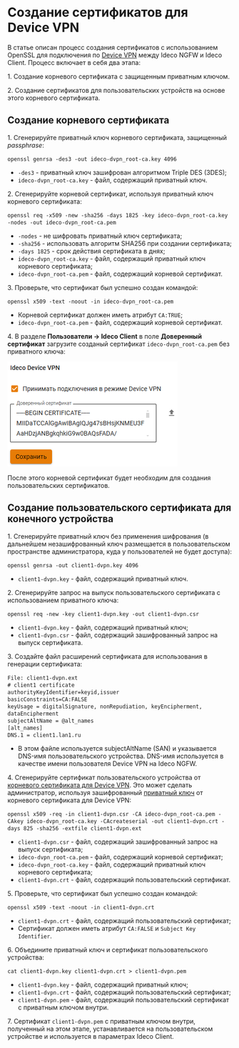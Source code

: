 # Создание сертификатов для Device VPN

В статье описан процесс создания сертификатов с использованием OpenSSL для подключения по [Device VPN](../../../../ngfw/settings/users/ideco-client/README.md#device-vpn) между Ideco NGFW и Ideco Client. Процесс включает в себя два этапа:

1\. Создание корневого сертификата с защищенным приватным ключом.

2\. Создание сертификатов для пользовательских устройств на основе этого корневого сертификата.

## Создание корневого сертификата

1\. Сгенерируйте приватный ключ корневого сертификата, защищенный _passphrase_:

```
openssl genrsa -des3 -out ideco-dvpn_root-ca.key 4096
```

* `-des3` - приватный ключ зашифрован алгоритмом Triple DES (3DES);
* `ideco-dvpn_root-ca.key` - файл, содержащий приватный ключ.

2\. Сгенерируйте корневой сертификат, используя приватный ключ корневого сертификата:

```
openssl req -x509 -new -sha256 -days 1825 -key ideco-dvpn_root-ca.key -nodes -out ideco-dvpn_root-ca.pem
```

* `-nodes` - не шифровать приватный ключ сертификата;
* `-sha256` - использовать алгоритм SHA256 при создании сертификата;
* `-days 1825` - срок действия сертификата в днях;
* `ideco-dvpn_root-ca.key` - файл, содержащий приватный ключ корневого сертификата;
* `ideco-dvpn_root-ca.pem` - файл, содержащий корневой сертификат.

3\. Проверьте, что сертификат был успешно создан командой:

```
openssl x509 -text -noout -in ideco-dvpn_root-ca.pem
```

* Корневой сертификат должен иметь атрибут `CA:TRUE`;
* `ideco-dvpn_root-ca.pem` - файл, содержащий корневой сертификат.

4\. В разделе **Пользователи -> Ideco Client** в поле **Доверенный сертификат** загрузите созданый сертификат `ideco-dvpn_root-ca.pem` без приватного ключа:

![](../../../../_images/device-vpn.png)

После этого корневой сертификат будет необходим для создания пользовательских сертификатов.

## Создание пользовательского сертификата для конечного устройства

1\. Сгенерируйте приватный ключ без применения шифрования (в дальнейшем незашифрованный ключ размещается в пользовательском пространстве администратора, куда у пользователей не будет доступа):

```
openssl genrsa -out client1-dvpn.key 4096
```

* `client1-dvpn.key` - файл, содержащий приватный ключ.

2\. Сгенерируйте запрос на выпуск пользовательского сертификата с использованием приватного ключа:

```
openssl req -new -key client1-dvpn.key -out client1-dvpn.csr
```

* `client1-dvpn.key` - файл, содержащий приватный ключ;
* `client1-dvpn.csr` - файл, содержащий зашифрованный запрос на выпуск сертификата.

3\. Создайте файл расширений сертификата для использования в генерации сертификата:

```
File: client1-dvpn.ext
# client1 certificate
authorityKeyIdentifier=keyid,issuer
basicConstraints=CA:FALSE
keyUsage = digitalSignature, nonRepudiation, keyEncipherment, dataEncipherment
subjectAltName = @alt_names
[alt_names]
DNS.1 = client1.lan1.ru
```

* В этом файле используется subjectAltName (SAN) и указывается DNS-имя пользовательского устройства. DNS-имя используется в качестве имени пользователя Device VPN на Ideco NGFW.

4\. Сгенерируйте сертификат пользовательского устройства от [корневого сертификата для Device VPN](../../../../ngfw/settings/users/ideco-client/device-vpn-cert.md#sozdanie-kornevogo-sertifikata). Это может сделать администратор, используя зашифрованный [приватный ключ](../../../../ngfw/settings/users/ideco-client/device-vpn-cert.md#sozdanie-kornevogo-sertifikata) от корневого сертификата для Device VPN:

```
openssl x509 -req -in client1-dvpn.csr -CA ideco-dvpn_root-ca.pem -CAkey ideco-dvpn_root-ca.key -CAcreateserial -out client1-dvpn.crt -days 825 -sha256 -extfile client1-dvpn.ext
```

* `client1-dvpn.csr` - файл, содержащий зашифрованный запрос на выпуск сертификата;
* `ideco-dvpn_root-ca.pem` - файл, содержащий корневой сертификат;
* `ideco-dvpn_root-ca.key` - файл, содержащий приватный ключ корневого сертификата;
* `client1-dvpn.crt` - файл, содержащий пользовательский сертификат.

5\. Проверьте, что сертификат был успешно создан командой:

```
openssl x509 -text -noout -in client1-dvpn.crt
```

* `client1-dvpn.crt` - файл, содержащий пользовательский сертификат;
* Cертификат должен иметь атрибут `CA:FALSE` и `Subject Key Identifier`.

6\. Объедините приватный ключ и сертификат пользовательского устройства:

```
cat client1-dvpn.key client1-dvpn.crt > client1-dvpn.pem
```

* `client1-dvpn.key` - файл, содержащий приватный ключ;
* `client1-dvpn.crt` - файл, содержащий пользовательский сертификат;
* `client1-dvpn.pem` - файл, содержащий пользовательский сертификат с приватным ключом внутри.

7\. Сертификат `client1-dvpn.pem` с приватным ключом внутри, полученный на этом этапе, устанавливается на пользовательском устройстве и используется в параметрах Ideco Client.